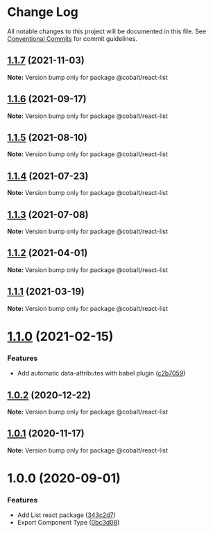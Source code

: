 # Change Log

All notable changes to this project will be documented in this file.
See [Conventional Commits](https://conventionalcommits.org) for commit guidelines.

## [1.1.7](https://github.com/Talkdesk/cobalt/compare/@cobalt/react-list@1.1.6...@cobalt/react-list@1.1.7) (2021-11-03)

**Note:** Version bump only for package @cobalt/react-list





## [1.1.6](https://github.com/Talkdesk/cobalt/compare/@cobalt/react-list@1.1.5...@cobalt/react-list@1.1.6) (2021-09-17)

**Note:** Version bump only for package @cobalt/react-list





## [1.1.5](https://github.com/Talkdesk/cobalt/compare/@cobalt/react-list@1.1.4...@cobalt/react-list@1.1.5) (2021-08-10)

**Note:** Version bump only for package @cobalt/react-list





## [1.1.4](https://github.com/Talkdesk/cobalt/compare/@cobalt/react-list@1.1.3...@cobalt/react-list@1.1.4) (2021-07-23)

**Note:** Version bump only for package @cobalt/react-list





## [1.1.3](https://github.com/Talkdesk/cobalt/compare/@cobalt/react-list@1.1.2...@cobalt/react-list@1.1.3) (2021-07-08)

**Note:** Version bump only for package @cobalt/react-list





## [1.1.2](https://github.com/Talkdesk/cobalt/compare/@cobalt/react-list@1.1.1...@cobalt/react-list@1.1.2) (2021-04-01)

**Note:** Version bump only for package @cobalt/react-list





## [1.1.1](https://github.com/Talkdesk/cobalt/compare/@cobalt/react-list@1.1.0...@cobalt/react-list@1.1.1) (2021-03-19)

**Note:** Version bump only for package @cobalt/react-list





# [1.1.0](https://github.com/Talkdesk/cobalt/compare/@cobalt/react-list@1.0.2...@cobalt/react-list@1.1.0) (2021-02-15)


### Features

* Add automatic data-attributes with babel plugin ([c2b7059](https://github.com/Talkdesk/cobalt/commit/c2b7059bce5aa329b6154294793fa9b2c5f6cd82))





## [1.0.2](https://github.com/Talkdesk/cobalt/compare/@cobalt/react-list@1.0.1...@cobalt/react-list@1.0.2) (2020-12-22)

**Note:** Version bump only for package @cobalt/react-list





## [1.0.1](https://github.com/Talkdesk/cobalt/compare/@cobalt/react-list@1.0.0...@cobalt/react-list@1.0.1) (2020-11-17)

**Note:** Version bump only for package @cobalt/react-list





# 1.0.0 (2020-09-01)


### Features

* Add List react package ([343c2d7](https://github.com/Talkdesk/cobalt/commit/343c2d7703f09d015487cb551cb9256289b456c8))
* Export Component Type ([0bc3d08](https://github.com/Talkdesk/cobalt/commit/0bc3d08cbcbb4d97c1bc0e9c65b5c3aa91786360))
